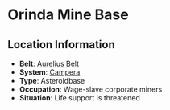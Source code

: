 # Orinda Mine Base

## Location Information
- **Belt**: [Aurelius Belt](../belt--aurelius-belt.md)
- **System**: [Campera](../../../system--campera.md)
- **Type**: Asteroidbase
- **Occupation**: Wage-slave corporate miners
- **Situation**: Life support is threatened
